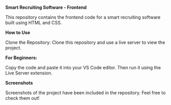 **Smart Recruiting Software - Frontend**

This repository contains the frontend code for a smart recruiting software built using HTML and CSS.

**How to Use**

Clone the Repository:
Clone this repository and use a live server to view the project.

**For Beginners:**

Copy the code and paste it into your VS Code editor. Then run it using the Live Server extension.

**Screenshots**

Screenshots of the project have been included in the repository. Feel free to check them out!

